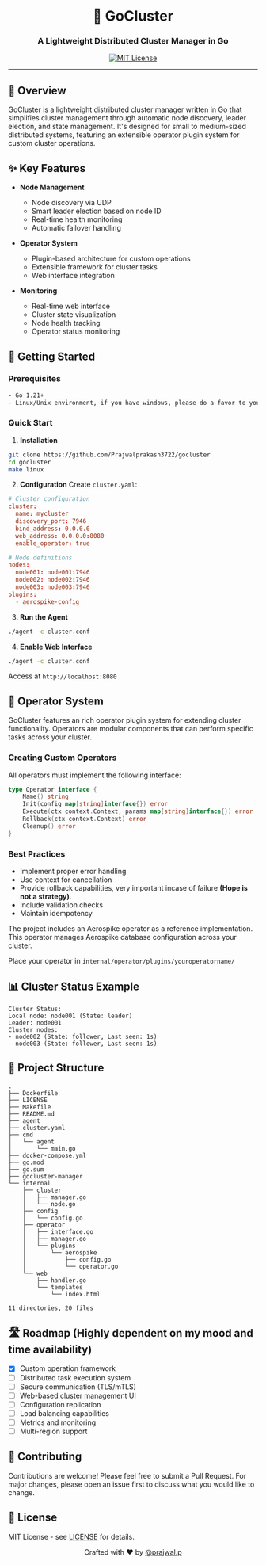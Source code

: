 <div align="center">

# 🌟 GoCluster

### A Lightweight Distributed Cluster Manager in Go

[![MIT License](https://img.shields.io/badge/License-MIT-blue.svg)](https://opensource.org/licenses/MIT)

</div>

---

## 📑 Overview

GoCluster is a lightweight distributed cluster manager written in Go that simplifies cluster management through automatic node discovery, leader election, and state management. It's designed for small to medium-sized distributed systems, featuring an extensible operator plugin system for custom cluster operations.

## ✨ Key Features

- **Node Management**
  - Node discovery via UDP
  - Smart leader election based on node ID
  - Real-time health monitoring
  - Automatic failover handling

- **Operator System**
  - Plugin-based architecture for custom operations
  - Extensible framework for cluster tasks
  - Web interface integration

- **Monitoring**
  - Real-time web interface
  - Cluster state visualization
  - Node health tracking
  - Operator status monitoring

## 🚀 Getting Started

### Prerequisites

```bash
- Go 1.21+
- Linux/Unix environment, if you have windows, please do a favor to yourself and throw it away:)
```

### Quick Start

1. **Installation**
```bash
git clone https://github.com/Prajwalprakash3722/gocluster
cd gocluster
make linux
```

2. **Configuration**
Create `cluster.yaml`:
```conf
# Cluster configuration
cluster:
  name: mycluster
  discovery_port: 7946
  bind_address: 0.0.0.0
  web_address: 0.0.0.0:8080
  enable_operator: true

# Node definitions
nodes:
  node001: node001:7946
  node002: node002:7946
  node003: node003:7946
plugins:
  - aerospike-config
```

3. **Run the Agent**
```bash
./agent -c cluster.conf
```

4. **Enable Web Interface**
```bash
./agent -c cluster.conf
```
Access at `http://localhost:8080`

## 🔌 Operator System

GoCluster features an rich operator plugin system for extending cluster functionality. Operators are modular components that can perform specific tasks across your cluster.

### Creating Custom Operators

All operators must implement the following interface:

```go
type Operator interface {
    Name() string
    Init(config map[string]interface{}) error
    Execute(ctx context.Context, params map[string]interface{}) error
    Rollback(ctx context.Context) error
    Cleanup() error
}
```
### Best Practices
- Implement proper error handling
- Use context for cancellation
- Provide rollback capabilities, very important incase of failure **(Hope is not a strategy)**.
- Include validation checks
- Maintain idempotency

The project includes an Aerospike operator as a reference implementation. This operator manages Aerospike database configuration across your cluster.


Place your operator in `internal/operator/plugins/youroperatorname/`

## 📊 Cluster Status Example

```text
Cluster Status:
Local node: node001 (State: leader)
Leader: node001
Cluster nodes:
- node002 (State: follower, Last seen: 1s)
- node003 (State: follower, Last seen: 1s)
```

## 📁 Project Structure

```
.
├── Dockerfile
├── LICENSE
├── Makefile
├── README.md
├── agent
├── cluster.yaml
├── cmd
│   └── agent
│       └── main.go
├── docker-compose.yml
├── go.mod
├── go.sum
├── gocluster-manager
└── internal
    ├── cluster
    │   ├── manager.go
    │   └── node.go
    ├── config
    │   └── config.go
    ├── operator
    │   ├── interface.go
    │   ├── manager.go
    │   └── plugins
    │       └── aerospike
    │           ├── config.go
    │           └── operator.go
    └── web
        ├── handler.go
        └── templates
            └── index.html

11 directories, 20 files
```

## 🛣️ Roadmap (Highly dependent on my mood and time availability)

- [x] Custom operation framework
- [ ] Distributed task execution system
- [ ] Secure communication (TLS/mTLS)
- [ ] Web-based cluster management UI
- [ ] Configuration replication
- [ ] Load balancing capabilities
- [ ] Metrics and monitoring
- [ ] Multi-region support

## 🤝 Contributing

Contributions are welcome! Please feel free to submit a Pull Request. For major changes, please open an issue first to discuss what you would like to change.

## 📝 License

MIT License - see [LICENSE](LICENSE) for details.

<div align="center">
Crafted with ❤️ by <a href="https://github.com/Prajwalprakash3722">@prajwal.p</a>
</div>
